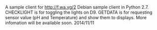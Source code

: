 A sample client for http://f.wa.vg/2
Debian sample client in Python 2.7.
CHECKLIGHT is for toggling the lights on D9.
GETDATA is for requesting sensor value (pH and Temperature) and show them to displays.
More infomation will be available soon.
2014/11/11